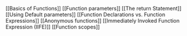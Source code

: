 [[Basics of Functions]]
[[Function parameters]]
[[The return Statement]]
[[Using Default parameters]]
[[Function Declarations vs. Function Expressions]]
[[Anonymous functions]]
[[Immediately Invoked Function Expression (IIFE)]]
[[Function scopes]]
